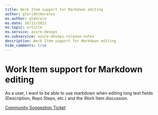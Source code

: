 ```yaml
---
title: Work Item support for Markdown editing
author: gloridelmorales
ms.author: glmorale
ms.date: 10/11/2022
ms.topic: article
ms.service: azure-devops
ms.subservice: azure-devops-release-notes
description: Work Item support for Markdown editing
hide_comments: true
---
```


# Work Item support for Markdown editing

As a user, I want to be able to use markdown when editing long text fields (Description, Repo Steps, etc.) and the Work Item discussion. 

[Community Suggestion Ticket](https://developercommunity.visualstudio.com/t/add-markdown-support-in-discussions/365826)